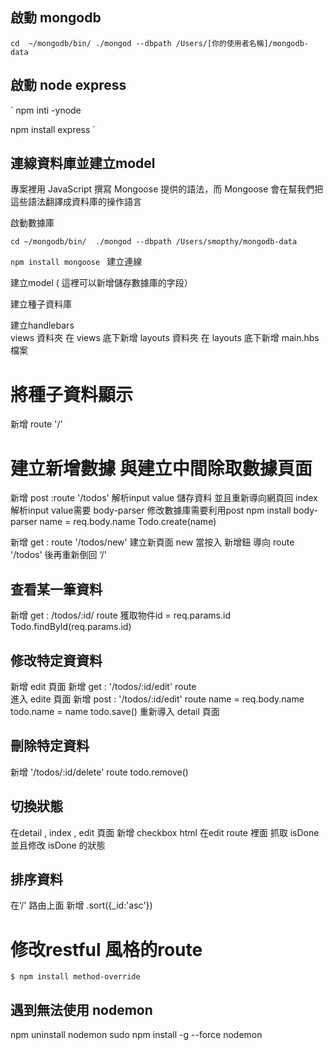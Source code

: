 ## 啟動 mongodb 
`
cd  ~/mongodb/bin/
./mongod --dbpath /Users/[你的使用者名稱]/mongodb-data
`

## 啟動 node express 

`
npm inti -ynode

npm install express 
`
## 連線資料庫並建立model 
專案裡用 JavaScript 撰寫 Mongoose 提供的語法，而 Mongoose 會在幫我們把這些語法翻譯成資料庫的操作語言 

啟動數據庫

`
cd ~/mongodb/bin/ 
./mongod --dbpath /Users/smopthy/mongodb-data
`

`
npm install mongoose 
`
建立連線

建立model ( 這裡可以新增儲存數據庫的字段）

建立種子資料庫

建立handlebars  
    views 資料夾
    在 views 底下新增 layouts 資料夾
    在 layouts 底下新增 main.hbs 檔案

# 將種子資料顯示

新增 route '/' 

# 建立新增數據 與建立中間除取數據頁面

新增 post :route '/todos'
    解析input value 儲存資料 並且重新導向網頁回 index 
    解析input value需要 body-parser 
    修改數據庫需要利用post 
    npm install body-parser 
    name = req.body.name 
    Todo.create(name)

新增 get : route '/todos/new'
建立新頁面 new 
    當按入 新增鈕 導向 route '/todos' 後再重新倒回 ‘/'


## 查看某一筆資料
新增 get : /todos/:id/ route 
     獲取物件id = req.params.id
     Todo.findById(req.params.id)


## 修改特定資資料

新增 edit 頁面 
新增 get : '/todos/:id/edit' route  
    進入 edite 頁面 
新增 post : '/todos/:id/edit' route 
    name = req.body.name 
    todo.name = name 
    todo.save()
    重新導入 detail 頁面



## 刪除特定資料 

新增 '/todos/:id/delete' route 
    todo.remove()
 
## 切換狀態 

在detail , index , edit 頁面 新增 checkbox html 
在edit route 裡面 抓取  isDone 並且修改 isDone 的狀態

## 排序資料 

在‘/' 路由上面 新增
    .sort({_id:'asc'})



# 修改restful 風格的route 

`
$ npm install method-override
`





## 遇到無法使用 nodemon 
npm uninstall nodemon 
sudo npm install -g --force nodemon 
